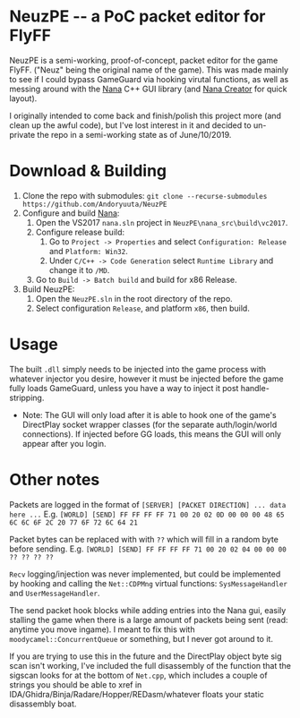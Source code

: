 
# NeuzPE -- a PoC packet editor for FlyFF
NeuzPE is a semi-working, proof-of-concept, packet editor for the game FlyFF. ("Neuz" being the original name of the game). This was made mainly to see if I could bypass GameGuard via hooking virutal functions, as well as messing around with the [Nana](https://github.com/cnjinhao/nana) C++ GUI library (and [Nana Creator](https://github.com/besh81/nana-creator) for quick layout).

I originally intended to come back and finish/polish this project more (and clean up the awful code), but I've lost interest in it and decided to un-private the repo in a semi-working state as of June/10/2019.

# Download & Building
1. Clone the repo with submodules: `git clone --recurse-submodules https://github.com/Andoryuuta/NeuzPE`
2. Configure and build [Nana](https://github.com/cnjinhao/nana):
	1. Open the VS2017 `nana.sln` project in `NeuzPE\nana_src\build\vc2017`.
	2. Configure release build: 
		1. Go to `Project -> Properties` and select `Configuration: Release` and `Platform: Win32`.
		2. Under `C/C++ -> Code Generation` select `Runtime Library` and change it to `/MD`.
	3. Go to `Build -> Batch build` and build for x86 Release.
3. Build NeuzPE:
	1. Open the `NeuzPE.sln` in the root directory of the repo.
	2. Select configuration `Release`, and platform `x86`, then build.


# Usage
The built `.dll` simply needs to be injected into the game process with whatever injector you desire, however it must be injected before the game fully loads GameGuard, unless you have a way to inject it post handle-stripping.

* Note: The GUI will only load after it is able to hook one of the game's DirectPlay socket wrapper classes (for the separate auth/login/world connections). If injected before GG loads, this means the GUI will only appear after you login.

# Other notes

Packets are logged in the format of `[SERVER] [PACKET DIRECTION] ... data here ...` 
E.g. `[WORLD] [SEND] FF FF FF FF 71 00 20 02 0D 00 00 00 48 65 6C 6C 6F 2C 20 77 6F 72 6C 64 21`

Packet bytes can be replaced with with `??` which will fill in a random byte before sending.
E.g. `[WORLD] [SEND] FF FF FF FF 71 00 20 02 04 00 00 00 ?? ?? ?? ??`

`Recv` logging/injection was never implemented, but could be implemented by hooking and calling the `Net::CDPMng` virtual functions: `SysMessageHandler` and `UserMessageHandler`.

The send packet hook blocks while adding entries into the Nana gui, easily stalling the game when there is a large amount of packets being sent (read: anytime you move ingame). I meant to fix this with `moodycamel::ConcurrentQueue` or something, but I never got around to it.

If you are trying to use this in the future and the DirectPlay object byte sig scan isn't working, I've included the full disassembly of the function that the sigscan looks for at the bottom of `Net.cpp`, which includes a couple of strings you should be able to xref in IDA/Ghidra/Binja/Radare/Hopper/REDasm/whatever floats your static disassembly boat.